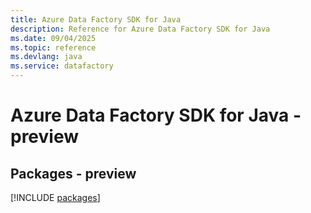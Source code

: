 ```yaml
---
title: Azure Data Factory SDK for Java
description: Reference for Azure Data Factory SDK for Java
ms.date: 09/04/2025
ms.topic: reference
ms.devlang: java
ms.service: datafactory
---
```

# Azure Data Factory SDK for Java - preview
## Packages - preview
[!INCLUDE [packages](data-factory-index.md)]